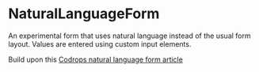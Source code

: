 
NaturalLanguageForm
=========

An experimental form that uses natural language instead of the usual form layout. Values are entered using custom input elements.

Build upon this [Codrops natural language form article](http://tympanus.net/codrops/?p=15139)

